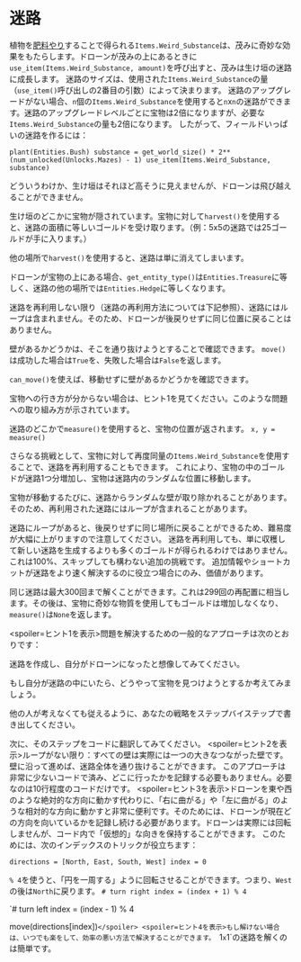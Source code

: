 # 迷路
植物を[肥料やり](docs/unlocks/fertilizer.md)することで得られる`Items.Weird_Substance`は、茂みに奇妙な効果をもたらします。ドローンが茂みの上にあるときに`use_item(Items.Weird_Substance, amount)`を呼び出すと、茂みは生け垣の迷路に成長します。
迷路のサイズは、使用された`Items.Weird_Substance`の量（`use_item()`呼び出しの2番目の引数）によって決まります。
迷路のアップグレードがない場合、`n`個の`Items.Weird_Substance`を使用すると`n`x`n`の迷路ができます。迷路のアップグレードレベルごとに宝物は2倍になりますが、必要な`Items.Weird_Substance`の量も2倍になります。
したがって、フィールドいっぱいの迷路を作るには：

`plant(Entities.Bush)
substance = get_world_size() * 2**(num_unlocked(Unlocks.Mazes) - 1)
use_item(Items.Weird_Substance, substance)`


どういうわけか、生け垣はそれほど高そうに見えませんが、ドローンは飛び越えることができません。

生け垣のどこかに宝物が隠されています。宝物に対して`harvest()`を使用すると、迷路の面積に等しいゴールドを受け取ります。（例：5x5の迷路では25ゴールドが手に入ります。）

他の場所で`harvest()`を使用すると、迷路は単に消えてしまいます。

ドローンが宝物の上にある場合、`get_entity_type()`は`Entities.Treasure`に等しく、迷路の他の場所では`Entities.Hedge`に等しくなります。

迷路を再利用しない限り（迷路の再利用方法については下記参照）、迷路にはループは含まれません。そのため、ドローンが後戻りせずに同じ位置に戻ることはありません。

壁があるかどうかは、そこを通り抜けようとすることで確認できます。
`move()`は成功した場合は`True`を、失敗した場合は`False`を返します。

`can_move()`を使えば、移動せずに壁があるかどうかを確認できます。

宝物への行き方が分からない場合は、ヒント1を見てください。このような問題への取り組み方が示されています。

迷路のどこかで`measure()`を使用すると、宝物の位置が返されます。
`x, y = measure()`

さらなる挑戦として、宝物に対して再度同量の`Items.Weird_Substance`を使用することで、迷路を再利用することもできます。
これにより、宝物の中のゴールドが迷路1つ分増加し、宝物は迷路内のランダムな位置に移動します。

宝物が移動するたびに、迷路からランダムな壁が取り除かれることがあります。そのため、再利用された迷路にはループが含まれることがあります。

迷路にループがあると、後戻りせずに同じ場所に戻ることができるため、難易度が大幅に上がりますので注意してください。
迷路を再利用しても、単に収穫して新しい迷路を生成するよりも多くのゴールドが得られるわけではありません。
これは100%、スキップしても構わない追加の挑戦です。
追加情報やショートカットが迷路をより速く解決するのに役立つ場合にのみ、価値があります。

同じ迷路は最大300回まで解くことができます。これは299回の再配置に相当します。その後は、宝物に奇妙な物質を使用してもゴールドは増加しなくなり、`measure()`は`None`を返します。

<spoiler=ヒント1を表示>問題を解決するための一般的なアプローチは次のとおりです：

迷路を作成し、自分がドローンになったと想像してみてください。

もし自分が迷路の中にいたら、どうやって宝物を見つけようとするか考えてみましょう。

他の人が考えなくても従えるように、あなたの戦略をステップバイステップで書き出してください。

次に、そのステップをコードに翻訳してみてください。
</spoiler>
<spoiler=ヒント2を表示>ループがない限り：すべての壁は実際には一つの大きなつながった壁です。壁に沿って進めば、迷路全体を通り抜けることができます。
このアプローチは非常に少ないコードで済み、どこに行ったかを記録する必要もありません。必要なのは10行程度のコードだけです。</spoiler>
<spoiler=ヒント3を表示>ドローンを東や西のような絶対的な方向に動かす代わりに、「右に曲がる」や「左に曲がる」のような相対的な方向に動かすと非常に便利です。そのためには、ドローンが現在どの方向を向いているかを記録し続ける必要があります。ドローンは実際には回転しませんが、コード内で「仮想的」な向きを保持することができます。
このためには、次のインデックスのトリックが役立ちます：

`directions = [North, East, South, West]
index = 0`

`% 4`を使うと、「円を一周する」ように回転させることができます。つまり、`West`の後は`North`に戻ります。
`# turn right
index = (index + 1) % 4`

`# turn left
index = (index - 1) % 4

move(directions[index])`</spoiler>
<spoiler=ヒント4を表示>もし解けない場合は、いつでも楽をして、効率の悪い方法で解決することができます。
`1`x`1`の迷路を解くのは簡単です。</spoiler>